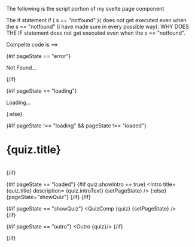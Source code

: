 The following is the script portion of my svelte page component

<script>
import { onMount } from 'svelte';
import Intro from "./Intro.svelte";
import Outro from "./Outro.svelte";
import QuizComp from "./QuizComp.svelte";
import { BASE_URL } from '$lib/js/config.js';

let quiz;
let quizId;
let pageState = "loading";
const setPageState = (st)=>{ pageState= st;}
//...
onMount(async () => {
// try {
  quizId = new URLSearchParams(location.search).get("quizId"); 
  const url = `${BASE_URL}/quiz/show/${quizId}`;
  const resp = await fetch(url);
  const data = await resp.json();
  // const status = data.status;
  console.log(data);
  console.log(data.success);
  const s = data.success;
  debugger;
    if ( s  ==  "notfound" ){

        pageState = "notfound";
    
    }else {
      quiz = data.quiz; 
      pageState = "loaded"; //change it to setPageState()
    }
// } catch (error) {
//     console.error(error);
// }
}); 

</script>


The if statement 
  if ( s  ==  "notfound" ){
does not get executed even when the s == "notfound" (i have made sure in every possible way). WHY DOES THE IF statement does not get executed even when the s == "notfound".

Compelte code is ==>
<script>
import { onMount } from 'svelte';
import Intro from "./Intro.svelte";
import Outro from "./Outro.svelte";
import QuizComp from "./QuizComp.svelte";
import { BASE_URL } from '$lib/js/config.js';

let quiz;
let quizId;
let pageState = "loading";
const setPageState = (st)=>{ pageState= st;}
//...
onMount(async () => {
// try {
  quizId = new URLSearchParams(location.search).get("quizId"); 
  const url = `${BASE_URL}/quiz/show/${quizId}`;
  const resp = await fetch(url);
  const data = await resp.json();
  // const status = data.status;
  console.log(data);
  console.log(data.success);
  const s = data.success;
  debugger;
    if ( s  ==  "notfound" ){

        pageState = "notfound";
    
    }else {
      quiz = data.quiz; 
      pageState = "loaded"; //change it to setPageState()
    }
// } catch (error) {
//     console.error(error);
// }
}); 

</script>

{#if pageState == "error"}
  <p class="p-4 m-4 w-full bg-gray-500 border-2 border-gray-200 text-2xl">Not Found...</p>
{/if}

{#if pageState == "loading"}
  <p class="p-4 m-4 w-full bg-gray-500 border-2 border-gray-200 text-2xl">Loading...</p>
{:else}


<!-- Quiz Title Always Except When Loading-->
{#if pageState !== "loading" && pageState !== "loaded"}
<div class="flex justify-center">
  <h1 class="bg-blue-900  p-2 m-1  mt-0  w-full text-center text-2xl rounded-md">{quiz.title}
  </h1>
</div>
  <br>
{/if}

<!--Intro-->
{#if pageState == "loaded"}
  {#if quiz.showIntro == true}
  <Intro
    title= {quiz.title}
    description= {quiz.introText}
    {setPageState}
  />
  {:else}
  {pageState="showQuiz"}
  {/if}
{/if}


<!--Quiz-->
{#if pageState == "showQuiz"}
<QuizComp {quiz} {setPageState} />  
{/if}

<!--Outro-->
{#if pageState == "outro"}
<Outro {quiz}/>
{/if}



{/if}


<br>
<br>
<br>